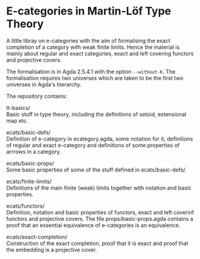 # E-categories in Martin-Löf Type Theory

A little libray on e-categories with the aim of formalising the exact completion of a category with weak finite limits. Hence the material is mainly about regular and exact categories, exact and left covering functors and projective covers.

The formalisation is in Agda 2.5.4.1 with the option `--without-K`.
The formalisation requires two universes which are taken to be the first two universes in Agda's hierarchy.

The repository contains:

tt-basics/  
Basic stuff in type theory, including the definitions of setoid, extensional map etc.

ecats/basic-defs/  
Definition of e-category in ecategory.agda, some notation for it,
definitions of regular and exact e-category and definitions of some properties of arrrows in a category.

ecats/basic-props/  
Some basic properties of some of the stuff defined in ecats/basic-defs/.

ecats/finite-limits/  
Definitions of the main finite (weak) limits together with notation and basic properties.

ecats/functors/  
Definition, notation and basic properties of functors, exact and left coverinf functors and projective covers.
The file props/basic-props.agda contains a proof that an essential equivalence of e-categories is an equivalence.

ecats/exact-completion/  
Construction of the exact completion, proof that it is exact and proof that the embedding is a projective cover.
